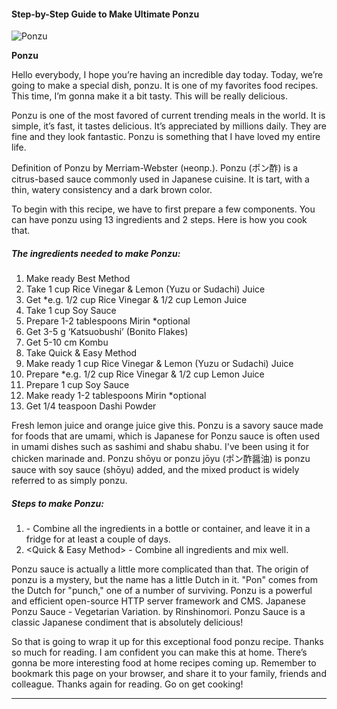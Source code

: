             

#### Step-by-Step Guide to Make Ultimate Ponzu

![Ponzu](https://img-global.cpcdn.com/recipes/4f362bdf59c83eb1/751x532cq70/ponzu-recipe-main-photo.jpg)

**Ponzu**

Hello everybody, I hope you’re having an incredible day today. Today, we’re going to make a special dish, ponzu. It is one of my favorites food recipes. This time, I’m gonna make it a bit tasty. This will be really delicious.

Ponzu is one of the most favored of current trending meals in the world. It is simple, it’s fast, it tastes delicious. It’s appreciated by millions daily. They are fine and they look fantastic. Ponzu is something that I have loved my entire life.

Definition of Ponzu by Merriam-Webster (неопр.). Ponzu (ポン酢) is a citrus-based sauce commonly used in Japanese cuisine. It is tart, with a thin, watery consistency and a dark brown color.

To begin with this recipe, we have to first prepare a few components. You can have ponzu using 13 ingredients and 2 steps. Here is how you cook that.

##### The ingredients needed to make Ponzu:

1.  Make ready Best Method
2.  Take 1 cup Rice Vinegar & Lemon (Yuzu or Sudachi) Juice
3.  Get \*e.g. 1/2 cup Rice Vinegar & 1/2 cup Lemon Juice
4.  Take 1 cup Soy Sauce
5.  Prepare 1-2 tablespoons Mirin \*optional
6.  Get 3-5 g ‘Katsuobushi’ (Bonito Flakes)
7.  Get 5-10 cm Kombu
8.  Take Quick & Easy Method
9.  Make ready 1 cup Rice Vinegar & Lemon (Yuzu or Sudachi) Juice
10.  Prepare \*e.g. 1/2 cup Rice Vinegar & 1/2 cup Lemon Juice
11.  Prepare 1 cup Soy Sauce
12.  Make ready 1-2 tablespoons Mirin \*optional
13.  Get 1/4 teaspoon Dashi Powder

Fresh lemon juice and orange juice give this. Ponzu is a savory sauce made for foods that are umami, which is Japanese for Ponzu sauce is often used in umami dishes such as sashimi and shabu shabu. I've been using it for chicken marinade and. Ponzu shōyu or ponzu jōyu (ポン酢醤油) is ponzu sauce with soy sauce (shōyu) added, and the mixed product is widely referred to as simply ponzu.

##### Steps to make Ponzu:

1.  <Best Method> - Combine all the ingredients in a bottle or container, and leave it in a fridge for at least a couple of days.
2.  <Quick & Easy Method> - Combine all ingredients and mix well.

Ponzu sauce is actually a little more complicated than that. The origin of ponzu is a mystery, but the name has a little Dutch in it. "Pon" comes from the Dutch for "punch," one of a number of surviving. Ponzu is a powerful and efficient open-source HTTP server framework and CMS. Japanese Ponzu Sauce - Vegetarian Variation. by Rinshinomori. Ponzu Sauce is a classic Japanese condiment that is absolutely delicious!

So that is going to wrap it up for this exceptional food ponzu recipe. Thanks so much for reading. I am confident you can make this at home. There’s gonna be more interesting food at home recipes coming up. Remember to bookmark this page on your browser, and share it to your family, friends and colleague. Thanks again for reading. Go on get cooking!

* * *